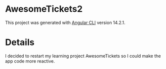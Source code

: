 # AwesomeTickets2

This project was generated with [Angular CLI](https://github.com/angular/angular-cli) version 14.2.1.

# Details

I decided to restart my learning project AwesomeTickets so I could make the app code more reactive.
